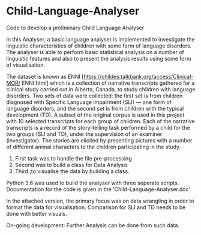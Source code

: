 # Child-Language-Analyser
Code to develop a preliminary Child Language Analyser

In this Analyser, a basic language analyser is implemented to investigate the linguistic
characteristics of children with some form of language disorders. The analyser is able to
perform basic statistical analysis on a number of linguistic features and also to present the
analysis results using some form of visualisation.

The dataset is known as ENNI [https://childes.talkbank.org/access/Clinical-MOR/
ENNI.html] which is a collection of narrative transcripts gathered for a clinical study carried out
in Alberta, Canada, to study children with language disorders. Two sets of data were collected:
the first set is from children diagnosed with Specific Language Impairment (SLI) — one form
of language disorders; and the second set is from children with the typical development (TD).
A subset of the original corpus is used in this project with 10 selected transcripts for each
group of children.
Each of the narrative transcripts is a record of the story-telling task performed by a child for
the two groups (SLI and TD), under the supervision of an examiner (investigator). The stories
are elicited by presenting pictures with a number of different animal characters to the children
participating in the study. 

1. First task was to handle the file pre-processing
2. Second was to build a class for Data Analysis
3. Third ,to visualise the data by building a class.

Python 3.6 was used to build the analyser with three seperate scripts. Documentation for the code is given in the 'Child-Language-Analyser.doc'

In the attached version, the primary focus was on data wrangling in order to format the data for visualisation.
Comparison for SLI and TD needs to be done with better visuals.

On-going development:
Further Analysis can be done from such data.
